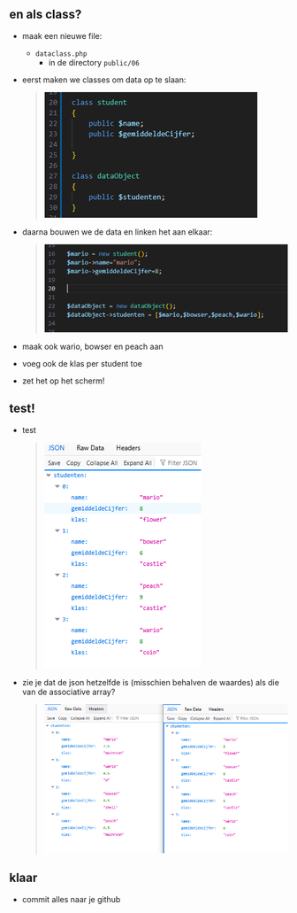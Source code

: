 ## en als class?


- maak een nieuwe file:
    - `dataclass.php`
        - in de directory `public/06`


- eerst maken we classes om data op te slaan:
    > ![](img/class.PNG)
- daarna bouwen we de data en linken het aan elkaar:
    > ![](img/marioClass.PNG)

- maak ook wario, bowser en peach aan

- voeg ook de klas per student toe
- zet het op het scherm!

## test!

- test
    > ![](img/asclass.PNG)

- zie je dat de json hetzelfde is (misschien behalven de waardes) als die van de associative array?
    > ![](img/same.PNG)

## klaar
- commit alles naar je github
